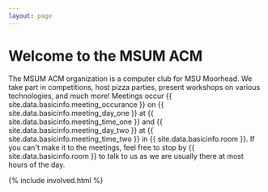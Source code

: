 ```yaml
---
layout: page
---
```


# Welcome to the MSUM ACM
The MSUM ACM organization is a computer club for MSU Moorhead.  We take part in competitions, host pizza parties, present workshops on various technologies, and much more!  Meetings occur {{ site.data.basicinfo.meeting_occurance }} on {{ site.data.basicinfo.meeting_day_one }} at {{ site.data.basicinfo.meeting_time_one }} and {{ site.data.basicinfo.meeting_day_two }} at {{ site.data.basicinfo.meeting_time_two }} in {{ site.data.basicinfo.room }}.  If you can't make it to the meetings, feel free to stop by {{ site.data.basicinfo.room }} to talk to us as we are usually there at most hours of the day.  



{% include involved.html %}

<script type="text/javascript">
  $("#aboutnav").addClass("active");
</script>
